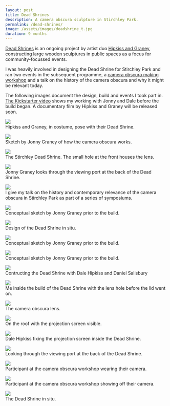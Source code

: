 ```yaml
---
layout: post
title: Dead Shrines
description: A camera obscura sculpture in Stirchley Park.
permalink: /dead-shrines/
image: /assets/images/deadshrine_t.jpg
duration: 9 months
---
```


[Dead Shrines](https://www.hipkissandgraney.com/the-dead-shrines-project) is an ongoing project by artist duo [Hipkiss and Graney](https://www.hipkissandgraney.com/), constructing large wooden sculptures in public spaces as a focus for community-focussed events. 

I was heavily involved in designing the Dead Shrine for Stirchley Park and ran two events in the subsequent programme, a [camera obscura making workshop](https://www.instagram.com/p/Byfe0_sl0-y/) and a talk on the history of the camera obscura and why it might be relevant today. 

The following images document the design, build and events I took part in. [The Kickstarter video](https://www.kickstarter.com/projects/stirchleyshrine/the-dead-shrines-project-stirchley-park?ref=user_menu) shows my working with Jonny and Dale before the build began. A documentary film by Hipkiss and Graney will be released soon. 

![](http://art.peteashton.com/assets/images/deadshines00004.jpg)  
Hipkiss and Graney, in costume, pose with their Dead Shrine.

![](http://art.peteashton.com/assets/images/deadshines00001.jpg)  
Sketch by Jonny Graney of how the camera obscura works.

![](http://art.peteashton.com/assets/images/deadshines00002.jpg)  
The Stirchley Dead Shrine. The small hole at the front houses the lens. 

![](http://art.peteashton.com/assets/images/deadshines00005.jpg)  
Jonny Graney looks through the viewing port at the back of the Dead Shrine.

![](http://art.peteashton.com/assets/images/deadshines00011.jpg)  
I give my talk on the history and contemporary relevance of the camera obscura in Stirchley Park as part of a series of symposiums. 

![](http://art.peteashton.com/assets/images/deadshines00013.jpg)  
Conceptual sketch by Jonny Graney prior to the build.

![](http://art.peteashton.com/assets/images/deadshines00015.jpg)  
Design of the Dead Shrine in situ. 

![](http://art.peteashton.com/assets/images/deadshines00017.jpg)  
Conceptual sketch by Jonny Graney prior to the build.

![](http://art.peteashton.com/assets/images/deadshines00019.jpg)  
Conceptual sketch by Jonny Graney prior to the build.

![](http://art.peteashton.com/assets/images/deadshines00025.jpg)  
Contructing the Dead Shrine with Dale Hipkiss and Daniel Salisbury

![](http://art.peteashton.com/assets/images/deadshines00026.jpg)  
Me inside the build of the Dead Shrine with the lens hole before the lid went on. 

![](http://art.peteashton.com/assets/images/deadshines00027.jpg)  
The camera obscura lens. 

![](http://art.peteashton.com/assets/images/deadshines00028.jpg)  
On the roof with the projection screen visible.

![](http://art.peteashton.com/assets/images/deadshines00029.jpg)  
Dale Hipkiss fixing the projection screen inside the Dead Shrine. 

![](http://art.peteashton.com/assets/images/deadshines00030.jpg)  
Looking through the viewing port at the back of the Dead Shrine. 

![](http://art.peteashton.com/assets/images/deadshines00031.jpg)  
Participant at the camera obscura workshop wearing their camera.

![](http://art.peteashton.com/assets/images/deadshines00032.jpg)  
Participant at the camera obscura workshop showing off their camera. 

![](http://art.peteashton.com/assets/images/deadshines00003.jpg)  
The Dead Shrine in situ.


